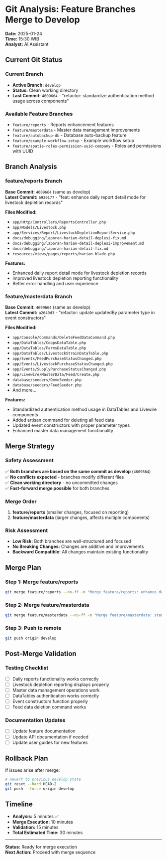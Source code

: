 # Git Analysis: Feature Branches Merge to Develop

**Date:** 2025-01-24  
**Time:** 15:30 WIB  
**Analyst:** AI Assistant

## Current Git Status

### Current Branch

-   **Active Branch:** `develop`
-   **Status:** Clean working directory
-   **Last Commit:** `4609664` - "refactor: standardize authentication method usage across components"

### Available Feature Branches

-   `feature/reports` - Reports enhancement features
-   `feature/masterdata` - Master data management improvements
-   `feature/autobackup-db` - Database auto-backup feature
-   `feature/example-workflow-setup` - Example workflow setup
-   `feature/spatie-roles-permission-uuid-company` - Roles and permissions with UUID

## Branch Analysis

### feature/reports Branch

**Base Commit:** `4609664` (same as develop)  
**Latest Commit:** `6920177` - "feat: enhance daily report detail mode for livestock depletion records"

**Files Modified:**

-   `app/Http/Controllers/ReportsController.php`
-   `app/Models/Livestock.php`
-   `app/Services/Report/LivestockDepletionReportService.php`
-   `docs/debugging/laporan-harian-detail-deplesi-fix.md`
-   `docs/debugging/laporan-harian-detail-deplesi-improvement.md`
-   `docs/debugging/laporan-harian-detail-fix.md`
-   `resources/views/pages/reports/harian.blade.php`

**Features:**

-   Enhanced daily report detail mode for livestock depletion records
-   Improved livestock depletion reporting functionality
-   Better error handling and user experience

### feature/masterdata Branch

**Base Commit:** `4609664` (same as develop)  
**Latest Commit:** `a2640d3` - "refactor: update updatedBy parameter type in event constructors"

**Files Modified:**

-   `app/Console/Commands/DeleteFeedDataCommand.php`
-   `app/DataTables/CoopsDataTable.php`
-   `app/DataTables/FarmsDataTable.php`
-   `app/DataTables/LivestockStrainDataTable.php`
-   `app/Events/FeedPurchaseStatusChanged.php`
-   `app/Events/LivestockPurchaseStatusChanged.php`
-   `app/Events/SupplyPurchaseStatusChanged.php`
-   `app/Livewire/MasterData/Feed/Create.php`
-   `database/seeders/DemoSeeder.php`
-   `database/seeders/FeedSeeder.php`
-   And more...

**Features:**

-   Standardized authentication method usage in DataTables and Livewire components
-   Added artisan command for deleting all feed data
-   Updated event constructors with proper parameter types
-   Enhanced master data management functionality

## Merge Strategy

### Safety Assessment

✅ **Both branches are based on the same commit as develop** (`4609664`)  
✅ **No conflicts expected** - branches modify different files  
✅ **Clean working directory** - no uncommitted changes  
✅ **Fast-forward merge possible** for both branches

### Merge Order

1. **feature/reports** (smaller changes, focused on reporting)
2. **feature/masterdata** (larger changes, affects multiple components)

### Risk Assessment

-   **Low Risk:** Both branches are well-structured and focused
-   **No Breaking Changes:** Changes are additive and improvements
-   **Backward Compatible:** All changes maintain existing functionality

## Merge Plan

### Step 1: Merge feature/reports

```bash
git merge feature/reports --no-ff -m "Merge feature/reports: enhance daily report detail mode"
```

### Step 2: Merge feature/masterdata

```bash
git merge feature/masterdata --no-ff -m "Merge feature/masterdata: standardize authentication and enhance master data"
```

### Step 3: Push to remote

```bash
git push origin develop
```

## Post-Merge Validation

### Testing Checklist

-   [ ] Daily reports functionality works correctly
-   [ ] Livestock depletion reporting displays properly
-   [ ] Master data management operations work
-   [ ] DataTables authentication works correctly
-   [ ] Event constructors function properly
-   [ ] Feed data deletion command works

### Documentation Updates

-   [ ] Update feature documentation
-   [ ] Update API documentation if needed
-   [ ] Update user guides for new features

## Rollback Plan

If issues arise after merge:

```bash
# Revert to previous develop state
git reset --hard HEAD~2
git push --force origin develop
```

## Timeline

-   **Analysis:** 5 minutes ✅
-   **Merge Execution:** 10 minutes
-   **Validation:** 15 minutes
-   **Total Estimated Time:** 30 minutes

---

**Status:** Ready for merge execution  
**Next Action:** Proceed with merge sequence
